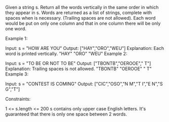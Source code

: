 Given a string s. Return all the words vertically in the same order in which they appear in s.
Words are returned as a list of strings, complete with spaces when is necessary. (Trailing spaces are not allowed).
Each word would be put on only one column and that in one column there will be only one word.

Example 1:

Input: s = "HOW ARE YOU"
Output: ["HAY","ORO","WEU"]
Explanation: Each word is printed vertically.
"HAY"
"ORO"
"WEU"
Example 2:

Input: s = "TO BE OR NOT TO BE"
Output: ["TBONTB","OEROOE"," T"]
Explanation: Trailing spaces is not allowed.
"TBONTB"
"OEROOE"
" T"
Example 3:

Input: s = "CONTEST IS COMING"
Output: ["CIC","OSO","N M","T I","E N","S G","T"]

Constraints:

1 <= s.length <= 200
s contains only upper case English letters.
It's guaranteed that there is only one space between 2 words.
